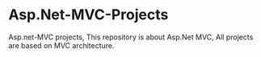 # Asp.Net-MVC-Projects
Asp.net-MVC projects,
This repository is about Asp.Net MVC, All projects are based on MVC architecture.
